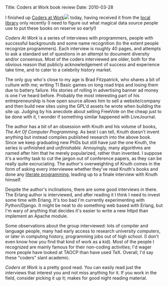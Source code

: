 Title: Coders at Work book review
Date: 2010-03-28

I finished up [Coders at Work][1]![][2] today, having received it from the
[local library][3] only recently (I need to figure out what magical data
source people use to put these books on reserve so early!)

_Coders At Work_ is a series of interviews with programmers, people with
successful backgrounds and some name recognition (to the extent people
recognize programmers). Each interview is roughly 40 pages, and attempts to
ask a standard set of questions in an attempt to document diversity and/or
consensus. Most of the coders interviewed are older, both for the obvious
reason that publicly acknowledgement of success and experience take time, and
to cater to a celebrity history market.

The only guy who's close to my age is Brad Fitzpatrick, who shares a bit of
culture with me; writing TI Basic games on long road trips and losing them due
to battery failure. His stories of rolling in advertising banner ad money is
one I've heard before. Probably the most interesting part of his entrepreneurship is
how open source allows him to sell a website/company and then build new sites
using the GPL'd assets he wrote when building the site up. Judging by his
anecdote about selling FreeVote on the cheap just to be done with it, I wonder
if something similar happened with LiveJournal.

The author has a bit of an obsession with Knuth and his volume of books, _The
Art Of Computer Programming_. As best I can tell, Knuth doesn't invent
anything but instead compiles published research into the above book. Since we
keep graduating new PhDs but still have just the one Knuth, the series is
unfinished and _unfinishable_. Annoyingly, many algorithms are named after him
that he merely popularized, rather than invented. I suppose it's a worthy task
to cut the jargon out of conference papers, as they can be really quite
excruciating. The author's overweighting of Knuth comes in the form of asking
every interviewee whether they've read Knuth's books and done any [literate
programming][4], leading up to a finale interview with Knuth himself.

Despite the author's inclinations, there are some good interviews in there.
The Erlang author is interviewed, and after reading it I think I need to
invest some time with Erlang. It's too bad I'm currently experimenting with
Python/Django. It might be neat to do something web based with Erlang, but I'm
wary of anything that decides it's easier to write a new httpd than implement
an Apache module.

Some observations about the group interviewed: lots of compiler and language
people, many had early access to research university computers, or later in
computing history, programming jobs out of high school. (I don't even know how
you find that kind of work as a kid). Most of the people I recognized are
mainly famous for their non-coding activities; I'd wager more people have
looked at TAOCP than have used TeX. Overall, I'd say these "coders" slant
academic.

_Coders at Work_ is a pretty good read. You can easily read just the
interviews that interest you and not miss anything for it. If you work in the
field, consider picking it up it; makes for good night reading material.

   [1]: http://www.amazon.com/gp/product/1430219483?ie=UTF8&tag=jlduggesblog-20&linkCode=as2&camp=1789&creative=390957&creativeASIN=1430219483

   [2]: http://www.assoc-amazon.com/e/ir?t=jlduggesblog-20&l=as2&o=1&a=1430219483

   [3]: http://www.jocolibrary.org/

   [4]: http://en.wikipedia.org/wiki/Literate_programming

